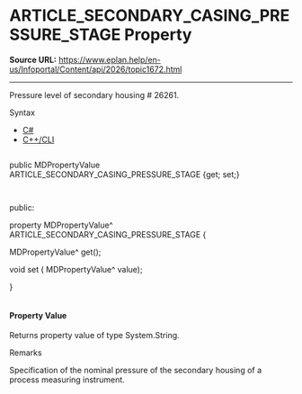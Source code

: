 # ARTICLE_SECONDARY_CASING_PRESSURE_STAGE Property

**Source URL:** https://www.eplan.help/en-us/Infoportal/Content/api/2026/topic1672.html

---

Pressure level of secondary housing # 26261.

Syntax

- [C#](#i-syntax-CS)
- [C++/CLI](#i-syntax-CPP2005)

```
```
public MDPropertyValue ARTICLE_SECONDARY_CASING_PRESSURE_STAGE {get; set;}
```
```

```
```
public:

property MDPropertyValue^ ARTICLE_SECONDARY_CASING_PRESSURE_STAGE {

   MDPropertyValue^ get();

   void set (    MDPropertyValue^ value);

}
```
```

#### Property Value

Returns property value of type System.String.

Remarks

Specification of the nominal pressure of the secondary housing of a process measuring instrument.
